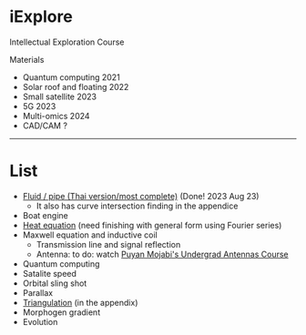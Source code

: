 # iExplore
Intellectual Exploration Course

Materials
* Quantum computing 2021
* Solar roof and floating 2022
* Small satellite 2023
* 5G 2023
* Multi-omics 2024
* CAD/CAM ?

---

# List

* [Fluid / pipe (Thai version/most complete)](https://colab.research.google.com/drive/1CSfoOS8UgC1YjZ7Zuv1RymNFU_sbocnD#scrollTo=bh1xpNdyyZYB) (Done! 2023 Aug 23)
  * It also has curve intersection finding in the appendice 
* Boat engine
* [Heat equation](https://colab.research.google.com/drive/1QZOAOLwLW2BdN5s-1vDP2-bGzzO9NdL4#scrollTo=RTOGclgqVrom) (need finishing with general form using Fourier series)
* Maxwell equation and inductive coil
  * Transmission line and signal reflection
  * Antenna: to do: watch [Puyan Mojabi's Undergrad Antennas Course](https://www.youtube.com/watch?v=GfgaJcir2XE&t=930s)
* Quantum computing
* Satalite speed
* Orbital sling shot
* Parallax
* [Triangulation](https://colab.research.google.com/drive/1CVxuKCuzqaiVYkAcUkeghuxdpH4PZATs#scrollTo=1JyZjradX8d-) (in the appendix)
* Morphogen gradient
* Evolution
